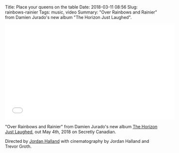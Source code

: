 Title: Place your queens on the table
Date: 2018-03-11 08:56
Slug: rainbows-rainier
Tags: music, video
Summary: "Over Rainbows and Rainier" from Damien Jurado's new album "The Horizon Just Laughed".

<div class="video-container">
  <iframe width="560" height="315" src="//www.youtube.com/embed/8l_WwM7lKeU" frameborder="0" allow="encrypted-media" allowfullscreen></iframe>
</div>

"Over Rainbows and Rainier" from Damien Jurado's new album <a href="https://damienjurado.ffm.to/horizon">The Horizon Just Laughed</a>, out May 4th, 2018 on Secretly Canadian.

Directed by <a href="http://Jordanhalland.com">Jordan Halland</a> with cinematography by Jordan Halland and Trevor Groth.
